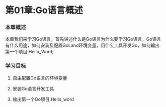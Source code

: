 # 第01章:Go语言概述

### 本章概述

本章我们来学习Go语言，首先讲述什么是Go语言为什么要学习Go语言，Go语言有什么用途，如何安装及配置GoLand环境变量，用什么工具开发Go，如何输出第一个项目:Hello_Word;

### 学习目标

1. 自主配置Go语言的环境变量

2. 安装Go语言开发工具

3.  输出第一个Go项目:Hello_word
